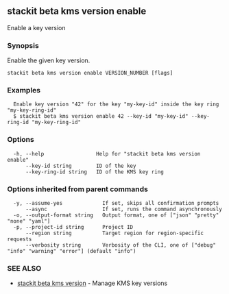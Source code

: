 ## stackit beta kms version enable

Enable a key version

### Synopsis

Enable the given key version.

```
stackit beta kms version enable VERSION_NUMBER [flags]
```

### Examples

```
  Enable key version "42" for the key "my-key-id" inside the key ring "my-key-ring-id"
  $ stackit beta kms version enable 42 --key-id "my-key-id" --key-ring-id "my-key-ring-id"
```

### Options

```
  -h, --help                 Help for "stackit beta kms version enable"
      --key-id string        ID of the key
      --key-ring-id string   ID of the KMS key ring
```

### Options inherited from parent commands

```
  -y, --assume-yes             If set, skips all confirmation prompts
      --async                  If set, runs the command asynchronously
  -o, --output-format string   Output format, one of ["json" "pretty" "none" "yaml"]
  -p, --project-id string      Project ID
      --region string          Target region for region-specific requests
      --verbosity string       Verbosity of the CLI, one of ["debug" "info" "warning" "error"] (default "info")
```

### SEE ALSO

* [stackit beta kms version](./stackit_beta_kms_version.md)	 - Manage KMS key versions

